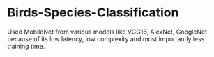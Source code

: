 # Birds-Species-Classification

Used MobileNet from various models like VGG16, AlexNet, GoogleNet because of its low latency, low complexity and most importantly less training time. 
